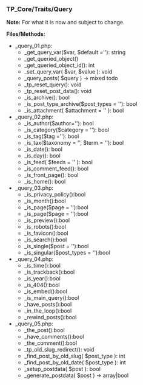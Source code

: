 ### TP_Core/Traits/Query

**Note:** For what it is now and subject to change. 

**Files/Methods:** 
- _query_01.php: 	
	- _get_query_var($var, $default =''): string 
	- _get_queried_object() 
	- _get_queried_object_id(): int 
	- _set_query_var( $var, $value ): void 
	- _query_posts( $query ) -> mixed todo
	- _tp_reset_query(): void 
	- _tp_reset_post_data(): void 
	- _is_archive(): bool 
	- _is_post_type_archive($post_types = ''): bool
	- _is_attachment( $attachment = '' ): bool  
- _query_02.php: 	
	- _is_author($author=''): bool  
	- _is_category($category = ''): bool 
	- _is_tag($tag =''): bool 
	- _is_tax($taxonomy = '', $term = ''): bool 
	- _is_date(): bool 
	- _is_day(): bool 
	- _is_feed( $feeds = '' ): bool 
	- _is_comment_feed(): bool 
	- _is_front_page(): bool 
	- _is_home(): bool 
- _query_03.php: 	
	- _is_privacy_policy():bool 
	- _is_month():bool 
	- _is_page($page = ''):bool 
	- _is_page($page = ''):bool 
	- _is_preview():bool 
	- _is_robots():bool 
	- _is_favicon():bool 
	- _is_search():bool 
	- _is_single($post = ''):bool 
	- _is_singular($post_types = ''):bool 
- _query_04.php: 	
	- _is_time():bool 
	- _is_trackback():bool   
	- _is_year():bool 
	- _is_404():bool 
	- _is_embed():bool 
	- _is_main_query():bool 
	- _have_posts():bool 
	- _in_the_loop():bool 
	- _rewind_posts():bool 
- _query_05.php: 	
	- _the_post():bool 
	- _have_comments():bool 
	- _the_comment():bool 
	- _tp_old_slug_redirect(): void 
	- _find_post_by_old_slug( $post_type ): int 
	- _find_post_by_old_date( $post_type ): int 
	- _setup_postdata( $post ): bool 
	- _generate_postdata( $post ) -> array|bool 
